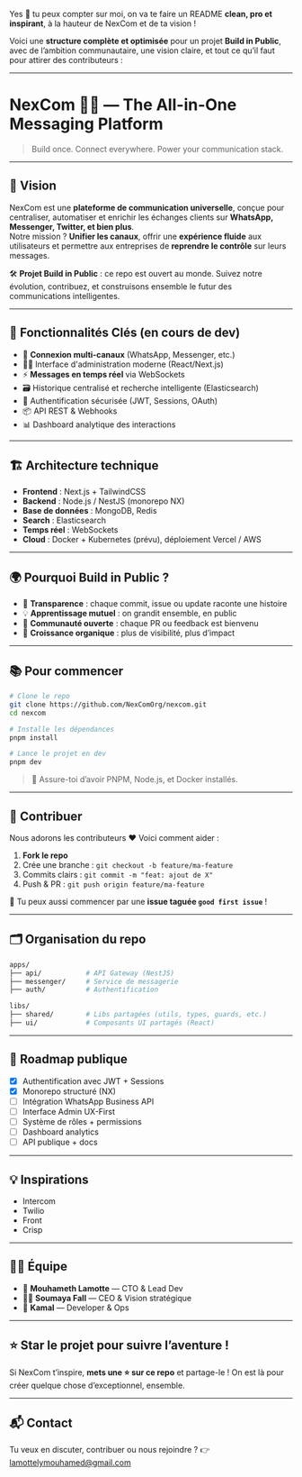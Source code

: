 Yes 🙌 tu peux compter sur moi, on va te faire un README **clean, pro et inspirant**, à la hauteur de NexCom et de ta vision !

Voici une **structure complète et optimisée** pour un projet **Build in Public**, avec de l’ambition communautaire, une vision claire, et tout ce qu’il faut pour attirer des contributeurs :

---

# NexCom 🧠💬 — The All-in-One Messaging Platform

> Build once. Connect everywhere. Power your communication stack.

---

## 🚀 Vision

NexCom est une **plateforme de communication universelle**, conçue pour centraliser, automatiser et enrichir les échanges clients sur **WhatsApp, Messenger, Twitter, et bien plus**.  
Notre mission ? **Unifier les canaux**, offrir une **expérience fluide** aux utilisateurs et permettre aux entreprises de **reprendre le contrôle** sur leurs messages.

🛠 **Projet Build in Public** : ce repo est ouvert au monde. Suivez notre évolution, contribuez, et construisons ensemble le futur des communications intelligentes.

---

## 🧩 Fonctionnalités Clés (en cours de dev)

- 🔄 **Connexion multi-canaux** (WhatsApp, Messenger, etc.)
- 👨‍💻 Interface d'administration moderne (React/Next.js)
- ⚡ **Messages en temps réel** via WebSockets
- 🗃 Historique centralisé et recherche intelligente (Elasticsearch)
- 🔐 Authentification sécurisée (JWT, Sessions, OAuth)
- 📦 API REST & Webhooks
- 📊 Dashboard analytique des interactions

---

## 🏗 Architecture technique

- **Frontend** : Next.js + TailwindCSS
- **Backend** : Node.js / NestJS (monorepo NX)
- **Base de données** : MongoDB, Redis
- **Search** : Elasticsearch
- **Temps réel** : WebSockets
- **Cloud** : Docker + Kubernetes (prévu), déploiement Vercel / AWS

---

## 🌍 Pourquoi Build in Public ?

- 💬 **Transparence** : chaque commit, issue ou update raconte une histoire
- 💡 **Apprentissage mutuel** : on grandit ensemble, en public
- 👥 **Communauté ouverte** : chaque PR ou feedback est bienvenu
- 🌱 **Croissance organique** : plus de visibilité, plus d’impact

---

## 📚 Pour commencer

```bash
# Clone le repo
git clone https://github.com/NexComOrg/nexcom.git
cd nexcom

# Installe les dépendances
pnpm install

# Lance le projet en dev
pnpm dev
````

> 📌 Assure-toi d’avoir PNPM, Node.js, et Docker installés.

---

## 🤝 Contribuer

Nous adorons les contributeurs ❤️ Voici comment aider :

1. **Fork le repo**
2. Crée une branche : `git checkout -b feature/ma-feature`
3. Commits clairs : `git commit -m "feat: ajout de X"`
4. Push & PR : `git push origin feature/ma-feature`

🧠 Tu peux aussi commencer par une **issue taguée `good first issue`** !

---

## 🗂 Organisation du repo

```bash
apps/
├── api/           # API Gateway (NestJS)
├── messenger/     # Service de messagerie
├── auth/          # Authentification

libs/
├── shared/        # Libs partagées (utils, types, guards, etc.)
├── ui/            # Composants UI partagés (React)
```

---

## 📅 Roadmap publique

* [x] Authentification avec JWT + Sessions
* [x] Monorepo structuré (NX)
* [ ] Intégration WhatsApp Business API
* [ ] Interface Admin UX-First
* [ ] Système de rôles + permissions
* [ ] Dashboard analytics
* [ ] API publique + docs

---

## 💡 Inspirations

* Intercom
* Twilio
* Front
* Crisp

---

## 👨‍💻 Équipe

* 🧠 **Mouhameth Lamotte** — CTO & Lead Dev
* 👩‍💼 **Soumaya Fall** — CEO & Vision stratégique
* 🧰 **Kamal** — Developer & Ops

---

## ⭐ Star le projet pour suivre l’aventure !

Si NexCom t’inspire, **mets une ⭐ sur ce repo** et partage-le !
On est là pour créer quelque chose d’exceptionnel, ensemble.

---

## 📬 Contact

Tu veux en discuter, contribuer ou nous rejoindre ?
👉 [lamottelymouhamed@gmail.com](mailto:lamottelymouhamed@gmail.com)
